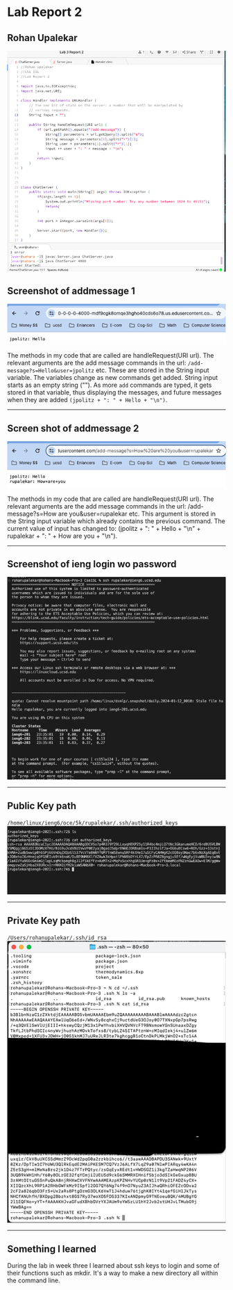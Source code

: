 
# Lab Report 2

## Rohan Upalekar

![Image](Chatservercode.png)

## Screenshot of addmessage 1


![Image](addmessage1.png)


The methods in my code that are called are handleRequest(URI url). The relevant arguments are the add message commands in the url: `/add-message?s=Hello&user=jpolitz` etc. These are stored in the String input variable. The variables change as new commands get added. String input starts as an empty string (""). As more `add` commands are typed, it gets stored in that variable, thus displaying the messages, and future messages when they are added `(jpolitz + ": " + Hello + "\n")`. 

---


## Screen shot of addmessage 2


![Image](addmessage2.png)

The methods in my code that are called are handleRequest(URI url). The relevant arguments are the add message commands in the url: /add-message?s=How are you&user=rupalekar etc. This argument is stored in the String input variable which already contains the previous command. The current value of input has changed to: (jpolitz + ": " + Hello + "\n" + rupalekar + ": " + How are you + "\n"). 

---

## Screenshot of ieng login wo password

![Image](iengsshwopassword.png)


---


## Public Key path 
`/home/linux/ieng6/oce/5k/rupalekar/.ssh/authorized_keys`
![Image](iengpublickey.png)

 
---

## Private Key path

`/Users/rohanupalekar/.ssh/id_rsa`
![Image](iengprivkey.png)

---

## Something I learned

During the lab in week three I learned about ssh keys to login and some of their functions such as mkdir. It's a way to make a new directory all within the command line. 
